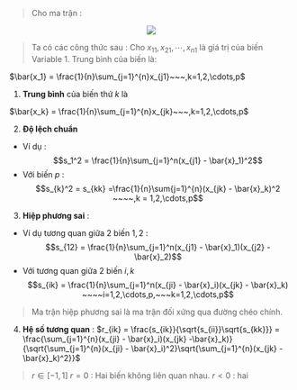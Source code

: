 <script type="text/javascript"  src="http://cdn.mathjax.org/mathjax/latest/MathJax.js?config=TeX-AMS-MML_HTMLorMML">  
</script>
> Cho ma trận :

<center><img src="https://i.imgur.com/Kdz0E9n.png"/></center>

> Ta có các công thức sau :
> Cho $x_{11},x_{21},\cdots,x_{n1}$ là giá trị của biến $\text{Variable 1}$. Trung bình của biến là: 

$\bar{x_1} = \frac{1}{n}\sum_{j=1}^{n}x_{j1}~~~,k=1,2,\cdots,p$
1. **Trung bình** của biến thứ $k$ là 

$\bar{x_k} = \frac{1}{n}\sum_{j=1}^{n}x_{jk}~~~,k=1,2,\cdots,p$

2. **Độ lệch chuẩn**
- Ví dụ :
$$s_1^2 = \frac{1}{n}\sum_{j=1}^n(x_{j1} - \bar{x}_1)^2$$
- Với biến $p$ :
$$s_{k}^2 = s_{kk} =\frac{1}{n}\sum{j=1}^{n}(x_{jk} - \bar{x}_k)^2 ~~~~,k = 1,2,\cdots,p$$
3. **Hiệp phương sai** :
- Ví dụ tương quan giữa 2 biến $1,2$ :
$$s_{12} = \frac{1}{n}\sum_{j=1}^n(x_{j1} - \bar{x}_1)(x_{j2} - \bar{x}_2)$$
- Với tương quan giữa 2 biến $i,k$
$$s_{ik} = \frac{1}{n}\sum_{j=1}^n(x_{ji} - \bar{x}_i)(x_{jk} - \bar{x}_k) ~~~~i=1,2,\cdots,p,~~~k=1,2,\cdots,p$$

> Ma trận hiệp phương sai là ma trận đối xứng qua đường chéo chính.
4. **Hệ số tương quan** :
$r_{ik} = \frac{s_{ik}}{\sqrt{s_{ii}}\sqrt{s_{kk}}} = \frac{\sum_{j=1}^{n}(x_{ji} - \bar{x}_i)(x_{jk} -\bar{x}_k)}{\sqrt{\sum_{j=1}^{n}(x_{ji} - \bar{x}_i)^2}\sqrt{\sum_{j=1}^{n}(x_{jk} -\bar{x}_k)^2}}$

> $r \in [-1,1]$
> $r = 0$ : Hai biến không liên quan nhau.
> $r < 0$ : hai 
<!--stackedit_data:
eyJoaXN0b3J5IjpbLTE1MDQ1Njg3NzEsLTc4MzM5OTA1LDQzMj
UzMzE4NF19
-->